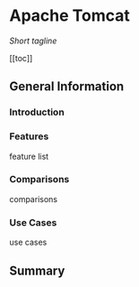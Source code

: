 # Apache Tomcat

*Short tagline*

[[toc]]


## General Information

### Introduction
 
 
### Features
   feature list
     
### Comparisons
   comparisons
        
### Use Cases
   use cases

## Summary   


